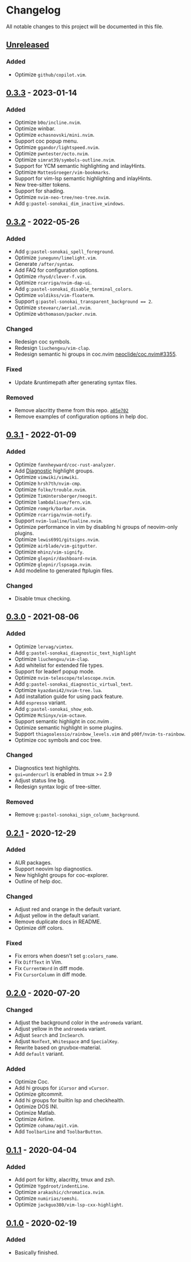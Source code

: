 # Changelog

All notable changes to this project will be documented in this file.

## [Unreleased]

### Added

- Optimize `github/copilot.vim`.

## [0.3.3] - 2023-01-14

### Added

- Optimize `b0o/incline.nvim`.
- Optimize winbar.
- Optimize `echasnovski/mini.nvim`.
- Support coc popup menu.
- Optimize `ggandor/lightspeed.nvim`.
- Optimize `pwntester/octo.nvim`.
- Optimize `simrat39/symbols-outline.nvim`.
- Support for YCM semantic highlighting and inlayHints.
- Optimize `MattesGroeger/vim-bookmarks`.
- Support for vim-lsp semantic highlighting and inlayHints.
- New tree-sitter tokens.
- Support for shading.
- Optimize `nvim-neo-tree/neo-tree.nvim`.
- Add `g:pastel-sonokai_dim_inactive_windows`.

## [0.3.2] - 2022-05-26

### Added

- Add `g:pastel-sonokai_spell_foreground`.
- Optimize `junegunn/limelight.vim`.
- Generate `/after/syntax`.
- Add FAQ for configuration options.
- Optimize `rhysd/clever-f.vim`.
- Optimize `rcarriga/nvim-dap-ui`.
- Add `g:pastel-sonokai_disable_terminal_colors`.
- Optimize `voldikss/vim-floaterm`.
- Support `g:pastel-sonokai_transparent_background == 2`.
- Optimize `stevearc/aerial.nvim`.
- Optimize `wbthomason/packer.nvim`.

### Changed

- Redesign coc symbols.
- Redesign `liuchengxu/vim-clap`.
- Redesign semantic hi groups in coc.nvim [neoclide/coc.nvim#3355](https://github.com/neoclide/coc.nvim/pull/3355).

### Fixed

- Update &runtimepath after generating syntax files.

### Removed

- Remove alacritty theme from this repo. [`a05e702`](https://github.com/shawilly/pastel-sonokai/commit/a05e70254c63e5f5a896081932868f97765e36ac)
- Remove examples of configuration options in help doc.

## [0.3.1] - 2022-01-09

### Added

- Optimize `fannheyward/coc-rust-analyzer`.
- Add [Diagnostic](https://github.com/neovim/neovim/pull/15585) highlight groups.
- Optimize `vimwiki/vimwiki`.
- Optimize `hrsh7th/nvim-cmp`.
- Optimize `folke/trouble.nvim`.
- Optimize `TimUntersberger/neogit`.
- Optimize `lambdalisue/fern.vim`.
- Optimize `romgrk/barbar.nvim`.
- Optimize `rcarriga/nvim-notify`.
- Support `nvim-lualine/lualine.nvim`.
- Optimize performance in vim by disabling hi groups of neovim-only plugins.
- Optimize `lewis6991/gitsigns.nvim`.
- Optimize `airblade/vim-gitgutter`.
- Optimize `mhinz/vim-signify`.
- Optimize `glepnir/dashboard-nvim`.
- Optimize `glepnir/lspsaga.nvim`.
- Add modeline to generated ftplugin files.

### Changed

- Disable tmux checking.

## [0.3.0] - 2021-08-06

### Added

- Optimize `lervag/vimtex`.
- Add `g:pastel-sonokai_diagnostic_text_highlight`
- Optimize `liuchengxu/vim-clap`.
- Add whitelist for extended file types.
- Support for leaderf popup mode.
- Optimize `nvim-telescope/telescope.nvim`.
- Add `g:pastel-sonokai_diagnostic_virtual_text`.
- Optimize `kyazdani42/nvim-tree.lua`.
- Add installation guide for using pack feature.
- Add `espresso` variant.
- Add `g:pastel-sonokai_show_eob`.
- Optimize `McSinyx/vim-octave`.
- Support semantic highlight in coc.nvim .
- Optimize semantic highlight in some plugins.
- Support `thiagoalessio/rainbow_levels.vim` and `p00f/nvim-ts-rainbow`.
- Optimize coc symbols and coc tree.

### Changed

- Diagnostics text highlights.
- `gui=undercurl` is enabled in tmux >= 2.9
- Adjust status line bg.
- Redesign syntax logic of tree-sitter.

### Removed

- Remove `g:pastel-sonokai_sign_column_background`.

## [0.2.1] - 2020-12-29

### Added

- AUR packages.
- Support neovim lsp diagnostics.
- New highlight groups for coc-explorer.
- Outline of help doc.

### Changed

- Adjust red and orange in the default variant.
- Adjust yellow in the default variant.
- Remove duplicate docs in README.
- Optimize diff colors.

### Fixed

- Fix errors when doesn't set `g:colors_name`.
- Fix `DiffText` in Vim.
- Fix `CurrentWord` in diff mode.
- Fix `CursorColumn` in diff mode.

## [0.2.0] - 2020-07-20

### Changed

- Adjust the background color in the `andromeda` variant.
- Adjust yellow in the `andromeda` variant.
- Adjust `Search` and `IncSearch`.
- Adjust `NonText`, `Whitespace` and `SpecialKey`.
- Rewrite based on gruvbox-material.
- Add `default` variant.

### Added

- Optimize Coc.
- Add hi groups for `iCursor` and `vCursor`.
- Optimize gitcommit.
- Add hi groups for builtin lsp and checkhealth.
- Optimize DOS INI.
- Optimize Matlab.
- Optimize Airline.
- Optimize `cohama/agit.vim`.
- Add `ToolbarLine` and `ToolbarButton`.

## [0.1.1] - 2020-04-04

### Added

- Add port for kitty, alacritty, tmux and zsh.
- Optimize `Yggdroot/indentLine`.
- Optimize `arakashic/chromatica.nvim`.
- Optimize `numirias/semshi`.
- Optimize `jackguo380/vim-lsp-cxx-highlight`.

## [0.1.0] - 2020-02-19

### Added

- Basically finished.

[unreleased]: https://github.com/shawilly/pastel-sonokai/compare/v0.3.3...HEAD
[0.3.3]: https://github.com/shawilly/pastel-sonokai/compare/v0.3.2...v0.3.3
[0.3.2]: https://github.com/shawilly/pastel-sonokai/compare/v0.3.1...v0.3.2
[0.3.1]: https://github.com/shawilly/pastel-sonokai/compare/v0.3.0...v0.3.1
[0.3.0]: https://github.com/shawilly/pastel-sonokai/compare/v0.2.1...v0.3.0
[0.2.1]: https://github.com/shawilly/pastel-sonokai/compare/v0.2.0...v0.2.1
[0.2.0]: https://github.com/shawilly/pastel-sonokai/compare/v0.1.1...v0.2.0
[0.1.1]: https://github.com/shawilly/pastel-sonokai/compare/v0.1.0...v0.1.1
[0.1.0]: https://github.com/shawilly/pastel-sonokai/releases/tag/v0.1.0
